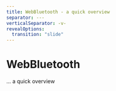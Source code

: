 ```yaml
---
title: WebBluetooth - a quick overview
separator: ---
verticalSeparator: -v-
revealOptions:
  transition: "slide"
---
```


# WebBluetooth

… a quick overview
